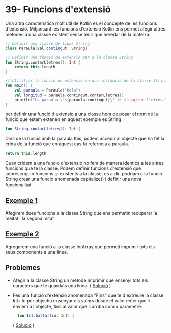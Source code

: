 # 39- Funcions d'extensió

Una altra característica molt util de Kotlin es el concepte de les funcions d'extensió. Mitjansant les funcions d'extensió Kotlin ens permet afegir altres metodes a una classe existent sense tenir que heredar de la mateixa.

```kotlin
// Definir una classe de tipus String
class Paraula(val contingut: String)

// Definir una funció de extensió per a la classe String
fun String.contarLletres(): Int {
    return this.length
}

// Utilitzar la funció de extensió en una instància de la classe String
fun main() {
    val paraula = Paraula("Hola")
    val longitud = paraula.contingut.contarLletres()
    println("La paraula \"${paraula.contingut}\" té $longitud lletres.")
}
```

per definir una funció d'extensio a una classe hem de posar el nom de la funció que estem extenen en aquest exemple es String 

```kotlin
fun String.contarLletres(): Int {
```

Dins de la funció amb la paraula this, podem accedir al objecte que ha fet la crida de la funció que en aquest cas fa referncia a paraula.

```kotlin
return this.length
```

Cuan cridem a una funcio d'extensio ho fem de manera identica a les altres funcions que te la classe. Podem definir funcions d'extensió que sobrescriguin funcions ja existents a la classe, es a dir, podríam a la funció String crear una funcio anomenada capitalize() i definir una nova funcionalitat.

## [Exemple 1](https://github.com/marcmoiagese/curskotlin/blob/master/39-Funcions_d_extensio/Exemple1/src/main/kotlin/Main.kt)

Afegirem dues funcions a la classe String que ens permetin recuperar la meitat i la segona mitat

## [Exemple 2](https://github.com/marcmoiagese/curskotlin/blob/master/39-Funcions_d_extensio/Exemple2/src/main/kotlin/Main.kt)

Agregarem una funció a la classe IntArray que permeti imprimir tots els seus components a una línea.

## Problemes

- Afegir a la classe String un mètode imprimir que ensenyi tots els caracters que te guardats una línea. ( [Solució](https://github.com/marcmoiagese/curskotlin/blob/master/39-Funcions_d_extensio/Problema1/src/main/kotlin/Main.kt) )

- Fes una funció d'extensió anomenada "Fins" que te d'extreure la classe Int i te per objectiu ensenyar els valors desde el valor enter que li enviem a l'objecte, fins al valor que li arriba com a parametre.
   ```kotlin
     fun Int.hasta(fin: Int) {
   ```
   ( [Solucio]() )
